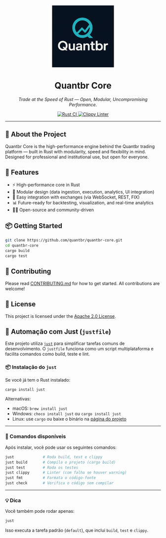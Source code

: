 <p align="center">
  <img src="assets/logo.png" alt="Quantbr logo" width="200"/>
</p>

<h1 align="center">Quantbr Core</h1>
<p align="center"><em>Trade at the Speed of Rust — Open, Modular, Uncompromising Performance.</em></p>

<p align="center">
  <a href="https://github.com/quantbr/quantbr-core/actions/workflows/ci.yml">
    <img src="https://github.com/quantbr/quantbr-core/actions/workflows/ci.yml/badge.svg" alt="Rust CI">
  </a>
  <a href="https://github.com/quantbr/quantbr-core/actions/workflows/clippy.yml">
    <img src="https://github.com/quantbr/quantbr-core/actions/workflows/clippy.yml/badge.svg" alt="Clippy Linter">
  </a>
</p>

---

## 🚀 About the Project

Quantbr Core is the high-performance engine behind the Quantbr trading platform — built in Rust with modularity, speed and flexibility in mind. Designed for professional and institutional use, but open for everyone.

## 🧱 Features

- ⚡ High-performance core in Rust
- 🧩 Modular design (data ingestion, execution, analytics, UI integration)
- 🔌 Easy integration with exchanges (via WebSocket, REST, FIX)
- 📊 Future-ready for backtesting, visualization, and real-time analytics
- 🧑‍💻 Open-source and community-driven

## 📦 Getting Started

```bash
git clone https://github.com/quantbr/quantbr-core.git
cd quantbr-core
cargo build
cargo test
```

## 🤝 Contributing

Please read [CONTRIBUTING.md](CONTRIBUTING.md) for how to get started. All contributions are welcome!

## 📝 License

This project is licensed under the [Apache 2.0 License](LICENSE).

## 🔧 Automação com Just (`justfile`)

Este projeto utiliza [`just`](https://github.com/casey/just) para simplificar tarefas comuns de desenvolvimento. O `justfile` funciona como um script multiplataforma e facilita comandos como build, teste e lint.

### 📦 Instalação do `just`

Se você já tem o Rust instalado:

```bash
cargo install just
```

Alternativas:

- macOS: `brew install just`
- Windows: `choco install just` ou `cargo install just`
- Linux: use `cargo` ou baixe o binário na [página do projeto](https://github.com/casey/just)

---

### 🚀 Comandos disponíveis

Após instalar, você pode usar os seguintes comandos:

```bash
just             # Roda build, test e clippy
just build       # Compila o projeto (cargo build)
just test        # Roda os testes
just clippy      # Linter (com falha se houver warning)
just fmt         # Formata o código-fonte
just check       # Verifica o código sem compilar
```

---

### 💡 Dica

Você também pode rodar apenas:

```bash
just
```

Isso executa a tarefa padrão (`default`), que inclui `build`, `test` e `clippy`.
